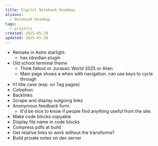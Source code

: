 ```yaml
---
title: Digital Notebook Roadmap
aliases:
  - Notebook Roadmap
tags:
  - projects
created: 2025-05-28
updated: 2025-05-28
---
```


- Remake in Astro starlight
	- has obsidian plugin
- Old school terminal theme
	- Think fallout or Jurassic World 2025 or Alien
	- Main page shows a when with navigation. can use keys to cycle through
- h1 title case (esp. on Tag pages)
- Colophon
- Backlinks
- Scrape and display outgoing links
- Anonymous feedback form.
	- It'd be nice to know if people find anything useful from the site.
- Make code blocks copyable
- Display file name in code blocks
- Compress pdfs at build
- Get relative links to work without the transforms?
- Build private notes on dev server